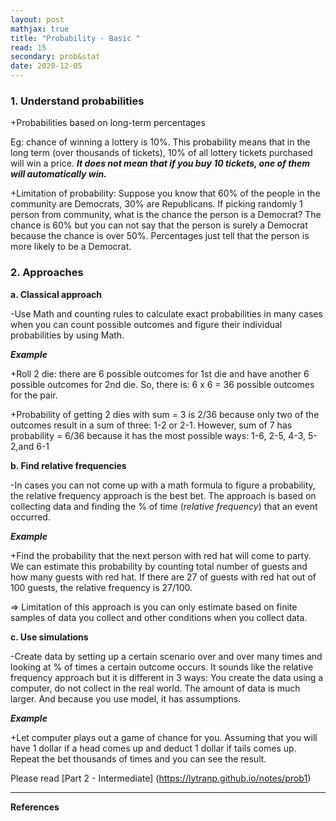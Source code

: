 ```yaml
---
layout: post
mathjax: true
title: "Probability - Basic "
read: 15
secondary: prob&stat
date: 2020-12-05
---
```


### 1. Understand probabilities

+Probabilities based on long-term percentages

Eg: chance of winning a lottery is 10%. This probability means that in the long term (over thousands of tickets), 10% of all lottery tickets purchased will win a price. ***It does not mean that if you buy 10 tickets, one of them will automatically win.***

+Limitation of probability: Suppose you know that 60% of the people in the community are Democrats, 30% are Republicans. If picking randomly 1 person from community, what is the chance the person is a Democrat? The chance is 60% but you can not say that the person is surely a Democrat because the chance is over 50%. Percentages just tell that the person is more likely to be a Democrat.

### 2. Approaches

**a. Classical approach**

-Use Math and counting rules to calculate exact probabilities in many cases when you can count possible outcomes and figure their individual probabilities by using Math. 

***Example***

+Roll 2 die: there are 6 possible outcomes for 1st die and have another 6 possible outcomes for 2nd die. So, there is: 6 x 6 = 36 possible outcomes for the pair.

+Probability of getting 2 dies with sum = 3 is 2/36 because only two of the outcomes result in a sum of three: 1-2 or 2-1. However, sum of 7 has probability = 6/36 because it has the most possible ways: 1-6, 2-5, 4-3, 5-2,and 6-1

**b. Find relative frequencies**

-In cases you can not come up with a math formula to figure a probability, the relative frequency approach is the best bet. The approach is based on collecting data and finding the % of time (*relative frequency*) that an event occurred.

***Example***

+Find the probability that the next person with red hat will come to party. We can estimate this probability by counting total number of guests and how many guests with red hat. If there are 27 of guests with red hat out of 100 guests, the relative frequency is 27/100.

=> Limitation of this approach is you can only estimate based on finite samples of data you collect and other conditions when you collect data. 

**c. Use simulations**

-Create data by setting up a certain scenario over and over many times and looking at % of times a certain outcome occurs. It sounds like the relative frequency approach but it is different in 3 ways: You create the data using a computer, do not collect in the real world. The amount of data is much larger. And because you use model, it has assumptions. 

***Example***

+Let computer plays out a game of chance for you. Assuming that you will have 1 dollar if a head comes up and deduct 1 dollar if tails comes up. Repeat the bet thousands of times and you can see the result.

Please read [Part 2 - Intermediate] (https://lytranp.github.io/notes/prob1)

-------------------
**References**

